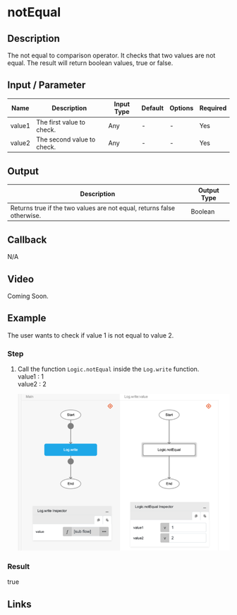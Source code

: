 # notEqual

## Description

The not equal to comparison operator. It checks that two values are not equal. The result will return boolean values, true or false.

## Input / Parameter

| Name | Description | Input Type | Default | Options | Required |
| ------ | ------ | ------ | ------ | ------ | ------ |
| value1 | The first value to check. | Any | - | - | Yes |
| value2 | The second value to check. | Any | - | - | Yes |

## Output

| Description | Output Type |
| ------ | ------ |
| Returns true if the two values are not equal, returns false otherwise. | Boolean |

## Callback

N/A

## Video

Coming Soon.

<!-- Format: [![Video]({image-path})]({url-link}) -->

## Example

The user wants to check if value 1 is not equal to value 2.

### Step

1. Call the function `Logic.notEqual` inside the `Log.write` function.
    </br>
    value1 : 1<br />
    value2 : 2<br />

    ![](./notEqual-step-1.png)
    <br />
### Result

true


## Links